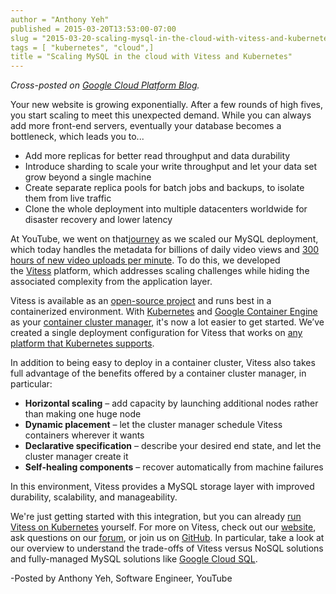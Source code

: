 ```yaml
---
author = "Anthony Yeh"
published = 2015-03-20T13:53:00-07:00
slug = "2015-03-20-scaling-mysql-in-the-cloud-with-vitess-and-kubernetes"
tags = [ "kubernetes", "cloud",]
title = "Scaling MySQL in the cloud with Vitess and Kubernetes"
---
```

*Cross-posted
on [Google Cloud Platform
Blog](http://googlecloudplatform.blogspot.com/2015/03/scaling-MySQL-in-the-cloud-with-Vitess-and-Kubernetes.html).*

Your new website is growing exponentially. After a few rounds of high fives, you start scaling to meet this unexpected demand. While you can always add more front-end servers, eventually your database becomes a bottleneck, which leads you to...

* Add more replicas for better read throughput and data durability
* Introduce sharding to scale your write throughput and let your data set grow beyond a single machine
* Create separate replica pools for batch jobs and backups, to isolate them from live traffic
* Clone the whole deployment into multiple datacenters worldwide for disaster recovery and lower latency

At YouTube, we went on that[journey](https://www.youtube.com/watch?v=5yDO-tmIoXY&feature=youtu.be) as
we scaled our MySQL deployment, which today handles the metadata for billions of daily video views and [300 hours of new video uploads per minute](http://www.youtube.com/yt/press/statistics.html). To do this, we developed the [Vitess](http://vitess.io/) platform, which addresses scaling challenges while hiding the associated complexity from the application layer.

Vitess is available as an [open-source project](https://github.com/youtube/vitess) and runs best in a containerized environment. With [Kubernetes](http://kubernetes.io/) and [Google Container Engine](https://cloud.google.com/container-engine/) as your [container cluster manager](http://googlecloudplatform.blogspot.com/2015/01/what-makes-a-container-cluster.html), it's now a lot easier to get started. We’ve created a single deployment configuration for Vitess that works on [any platform that Kubernetes supports](http://kubernetes.io/gettingstarted/).  

In addition to being easy to deploy in a container cluster, Vitess also takes full advantage of the benefits offered by a container cluster manager, in particular:  

* **Horizontal scaling** – add capacity by launching additional nodes
    rather than making one huge node
* **Dynamic placement** – let the cluster manager schedule Vitess
    containers wherever it wants
* **Declarative specification** – describe your desired end state, and
    let the cluster manager create it
* **Self-healing components** – recover automatically from machine
    failures

In this environment, Vitess provides a MySQL storage layer with improved durability, scalability, and manageability.  

We're just getting started with this integration, but you can already [run Vitess on
Kubernetes](http://vitess.io/getting-started/) yourself. For more on Vitess, check out
our [website](http://vitess.io/), ask questions on our [forum](https://groups.google.com/forum/#!forum/vitess), or join us on [GitHub](https://github.com/youtube/vitess). In particular, take a look at our overview to understand the trade-offs of Vitess versus NoSQL solutions and fully-managed MySQL solutions like [Google Cloud SQL](https://cloud.google.com/sql/).

-Posted by Anthony Yeh, Software Engineer, YouTube
